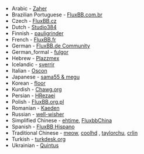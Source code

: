 *  Arabic - [Zaher](https://github.com/zaher)
*  Brazilian Portuguese - [FluxBB.com.br](http://fluxbb.com.br)
*  Czech - [FluxBB.cz](http://fluxbb.cz)
*  Dutch - [Studio384](https://fluxbb.org/forums/profile.php?id=58029)
*  Finnish - [pauligrinder](http://fluxbb.org/forums/profile.php?id=57037)
*  French - [FluxBB.fr](http://fluxbb.fr)
*  German - [FluxBB.de Community](http://www.fluxbb.de)
*  German_formal - [fulgor](http://www.fluxbb.de/forum/profile.php?id=2284)
*  Hebrew - [Plazzmex](http://fluxbb.org/forums/profile.php?id=831)
*  Icelandic - [sverrir](http://fluxbb.org/forums/profile.php?id=55514)
*  Italian - [Oscon](http://www.oscon.it)
*  Japanese - [sama55 & megu](http://cmsbox.jp/forums/)
*  Korean - [floor](http://fluxbb.org/forums/profile.php?id=56739)
*  Kurdish - [Chawg.org](http://www.chawg.org)
*  Persian - [HRezaei](http://forum.parproject.ir)
*  Polish - [FluxBB.org.pl](http://fluxbb.org.pl)
*  Romanian - [Kaeden](http://fluxbb.org/forums/profile.php?id=57813)
*  Russian - [well-wisher](http://fluxbb.org.ru/forum/viewtopic.php?id=3403#p26685)
*  Simplified Chinese - [ehtime](http://fluxbb.org/forums/profile.php?id=3031), [FluxbbChina](http://fluxbbchina.com)
*  Spanish - [FluxBB Hispano](http://www.fluxbbhispano.co.cc/viewtopic.php?id=5)
*  Traditional Chinese - [meow](http://fluxbb.org/forums/profile.php?id=58), [coolhd](http://fluxbb.org/forums/profile.php?id=99) , [taylorchu](http://tailinchu.tk/bbs), [crlin](http://fluxbb.org/forums/profile.php?id=56389)
*  Turkish - [turkdesk.org](http://turkdesk.org)
*  Ukrainian - [Quintus](http://fluxbb.org/forums/profile.php?id=57433)
